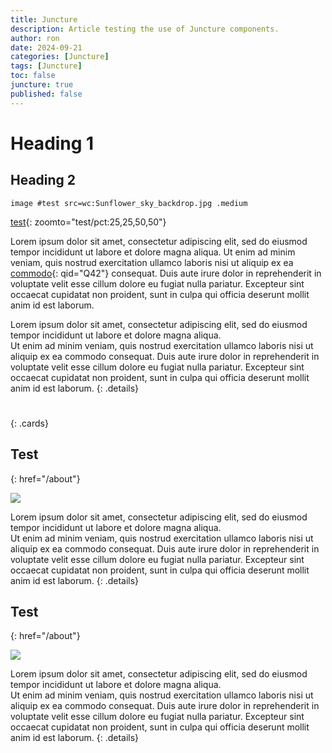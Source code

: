 ```yaml
---
title: Juncture
description: Article testing the use of Juncture components.
author: ron
date: 2024-09-21
categories: [Juncture]
tags: [Juncture]
toc: false
juncture: true
published: false
---
```


# Heading 1

## Heading 2

`image #test src=wc:Sunflower_sky_backdrop.jpg .medium`

[test](#){: zoomto="test/pct:25,25,50,50"}

Lorem ipsum dolor sit amet, consectetur adipiscing elit, sed do eiusmod tempor incididunt ut labore et dolore magna aliqua. Ut enim ad minim veniam, quis nostrud exercitation ullamco laboris nisi ut aliquip ex ea [commodo](#){: qid="Q42"} consequat. Duis aute irure dolor in reprehenderit in voluptate velit esse cillum dolore eu fugiat nulla pariatur. Excepteur sint occaecat cupidatat non proident, sunt in culpa qui officia deserunt mollit anim id est laborum.

Lorem ipsum dolor sit amet, consectetur adipiscing elit, sed do eiusmod tempor incididunt ut labore et dolore magna aliqua.  
Ut enim ad minim veniam, quis nostrud exercitation ullamco laboris nisi ut aliquip ex ea commodo consequat. Duis aute irure dolor in reprehenderit in voluptate velit esse cillum dolore eu fugiat nulla pariatur. Excepteur sint occaecat cupidatat non proident, sunt in culpa qui officia deserunt mollit anim id est laborum.
{: .details}


#
{: .cards}

## Test
{: href="/about"}

![](https://upload.wikimedia.org/wikipedia/commons/thumb/4/40/Sunflower_sky_backdrop.jpg/500px-Sunflower_sky_backdrop.jpg)

Lorem ipsum dolor sit amet, consectetur adipiscing elit, sed do eiusmod tempor incididunt ut labore et dolore magna aliqua.  
Ut enim ad minim veniam, quis nostrud exercitation ullamco laboris nisi ut aliquip ex ea commodo consequat. Duis aute irure dolor in reprehenderit in voluptate velit esse cillum dolore eu fugiat nulla pariatur. Excepteur sint occaecat cupidatat non proident, sunt in culpa qui officia deserunt mollit anim id est laborum.
{: .details}

## Test
{: href="/about"}

![](https://upload.wikimedia.org/wikipedia/commons/thumb/4/40/Sunflower_sky_backdrop.jpg/500px-Sunflower_sky_backdrop.jpg)

Lorem ipsum dolor sit amet, consectetur adipiscing elit, sed do eiusmod tempor incididunt ut labore et dolore magna aliqua.  
Ut enim ad minim veniam, quis nostrud exercitation ullamco laboris nisi ut aliquip ex ea commodo consequat. Duis aute irure dolor in reprehenderit in voluptate velit esse cillum dolore eu fugiat nulla pariatur. Excepteur sint occaecat cupidatat non proident, sunt in culpa qui officia deserunt mollit anim id est laborum.
{: .details}
